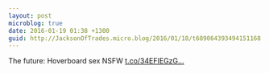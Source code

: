 ```yaml
---
layout: post
microblog: true
date: 2016-01-19 01:38 +1300
guid: http://JacksonOfTrades.micro.blog/2016/01/18/t689064393494151168.html
---
```

The future: Hoverboard sex NSFW [t.co/34EFIEGzG...](https://t.co/34EFIEGzGb)
